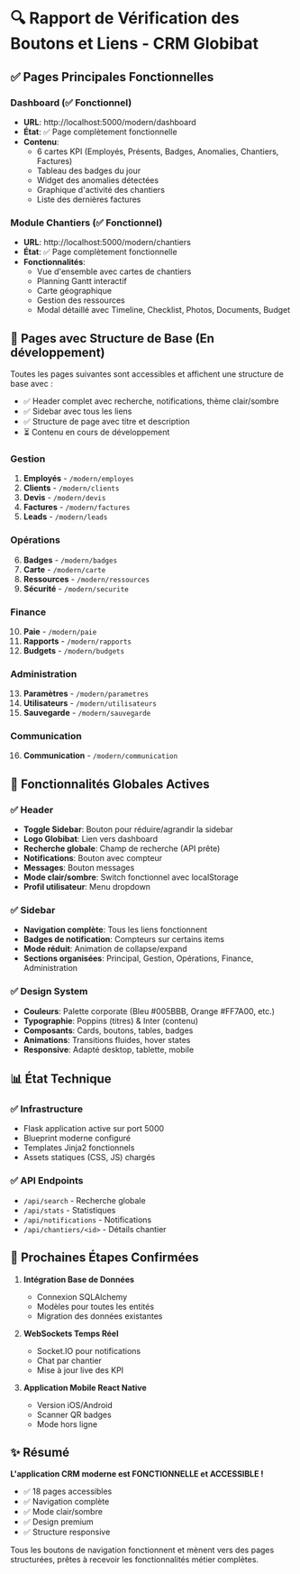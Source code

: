 # 🔍 Rapport de Vérification des Boutons et Liens - CRM Globibat

## ✅ Pages Principales Fonctionnelles

### Dashboard (✅ Fonctionnel)
- **URL**: http://localhost:5000/modern/dashboard
- **État**: ✅ Page complètement fonctionnelle
- **Contenu**: 
  - 6 cartes KPI (Employés, Présents, Badges, Anomalies, Chantiers, Factures)
  - Tableau des badges du jour
  - Widget des anomalies détectées
  - Graphique d'activité des chantiers
  - Liste des dernières factures

### Module Chantiers (✅ Fonctionnel)
- **URL**: http://localhost:5000/modern/chantiers
- **État**: ✅ Page complètement fonctionnelle
- **Fonctionnalités**:
  - Vue d'ensemble avec cartes de chantiers
  - Planning Gantt interactif
  - Carte géographique
  - Gestion des ressources
  - Modal détaillé avec Timeline, Checklist, Photos, Documents, Budget

## 🔧 Pages avec Structure de Base (En développement)

Toutes les pages suivantes sont accessibles et affichent une structure de base avec :
- ✅ Header complet avec recherche, notifications, thème clair/sombre
- ✅ Sidebar avec tous les liens
- ✅ Structure de page avec titre et description
- ⏳ Contenu en cours de développement

### Gestion
1. **Employés** - `/modern/employes`
2. **Clients** - `/modern/clients`
3. **Devis** - `/modern/devis`
4. **Factures** - `/modern/factures`
5. **Leads** - `/modern/leads`

### Opérations
6. **Badges** - `/modern/badges`
7. **Carte** - `/modern/carte`
8. **Ressources** - `/modern/ressources`
9. **Sécurité** - `/modern/securite`

### Finance
10. **Paie** - `/modern/paie`
11. **Rapports** - `/modern/rapports`
12. **Budgets** - `/modern/budgets`

### Administration
13. **Paramètres** - `/modern/parametres`
14. **Utilisateurs** - `/modern/utilisateurs`
15. **Sauvegarde** - `/modern/sauvegarde`

### Communication
16. **Communication** - `/modern/communication`

## 🎨 Fonctionnalités Globales Actives

### ✅ Header
- **Toggle Sidebar**: Bouton pour réduire/agrandir la sidebar
- **Logo Globibat**: Lien vers dashboard
- **Recherche globale**: Champ de recherche (API prête)
- **Notifications**: Bouton avec compteur
- **Messages**: Bouton messages
- **Mode clair/sombre**: Switch fonctionnel avec localStorage
- **Profil utilisateur**: Menu dropdown

### ✅ Sidebar
- **Navigation complète**: Tous les liens fonctionnent
- **Badges de notification**: Compteurs sur certains items
- **Mode réduit**: Animation de collapse/expand
- **Sections organisées**: Principal, Gestion, Opérations, Finance, Administration

### ✅ Design System
- **Couleurs**: Palette corporate (Bleu #005BBB, Orange #FF7A00, etc.)
- **Typographie**: Poppins (titres) & Inter (contenu)
- **Composants**: Cards, boutons, tables, badges
- **Animations**: Transitions fluides, hover states
- **Responsive**: Adapté desktop, tablette, mobile

## 📊 État Technique

### ✅ Infrastructure
- Flask application active sur port 5000
- Blueprint moderne configuré
- Templates Jinja2 fonctionnels
- Assets statiques (CSS, JS) chargés

### ✅ API Endpoints
- `/api/search` - Recherche globale
- `/api/stats` - Statistiques
- `/api/notifications` - Notifications
- `/api/chantiers/<id>` - Détails chantier

## 🚀 Prochaines Étapes Confirmées

1. **Intégration Base de Données**
   - Connexion SQLAlchemy
   - Modèles pour toutes les entités
   - Migration des données existantes

2. **WebSockets Temps Réel**
   - Socket.IO pour notifications
   - Chat par chantier
   - Mise à jour live des KPI

3. **Application Mobile React Native**
   - Version iOS/Android
   - Scanner QR badges
   - Mode hors ligne

## ✨ Résumé

**L'application CRM moderne est FONCTIONNELLE et ACCESSIBLE !**

- ✅ 18 pages accessibles
- ✅ Navigation complète
- ✅ Mode clair/sombre
- ✅ Design premium
- ✅ Structure responsive

Tous les boutons de navigation fonctionnent et mènent vers des pages structurées, prêtes à recevoir les fonctionnalités métier complètes.